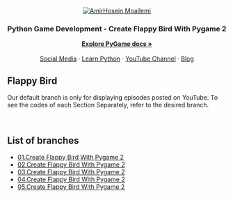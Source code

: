 <p align="center">
    <a href="https://nabegheha.com/">
        <img src="https://nabegheha.com/img/pygame_github.jpg" alt="AmirHosein Moallemi">
    </a>
</p>

<h3 align="center">Python Game Development - Create Flappy Bird With Pygame 2</h3>

<p align="center">
    <a href="https://www.pygame.org/wiki/GettingStarted"><strong>Explore PyGame docs »</strong></a>
    <br>
    <br>
    <a href="https://nabegheha.com/socials/">Social Media</a>
    ·
    <a href="https://nabegheha.com">Learn Python</a>
    ·
    <a href="https://www.youtube.com/c/nabegheha">YouTube Channel</a>
    ·
    <a href="https://nabegheha.com/blog">Blog</a>
</p>

## Flappy Bird

Our default branch is only for displaying episodes posted on YouTube. To see the codes of each Section Separately, refer
to the desired branch.

<br>

## List of branches

- [01.Create Flappy Bird With Pygame 2](https://github.com/NABEGHEHACOM/FlappyBird/tree/01.FlappyBird)
- [02.Create Flappy Bird With Pygame 2](https://github.com/NABEGHEHACOM/FlappyBird/tree/02.FlappyBird)
- [03.Create Flappy Bird With Pygame 2](https://github.com/NABEGHEHACOM/FlappyBird/tree/03.FlappyBird)
- [04.Create Flappy Bird With Pygame 2](https://github.com/NABEGHEHACOM/FlappyBird/tree/04.FlappyBird)
- [05.Create Flappy Bird With Pygame 2](https://github.com/NABEGHEHACOM/FlappyBird/tree/05.FlappyBird)
